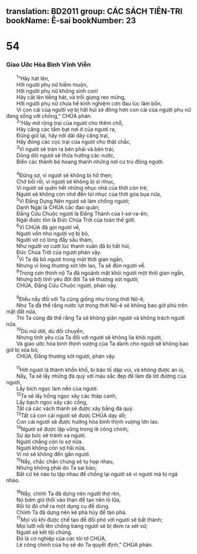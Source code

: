 translation: BD2011
group: CÁC SÁCH TIÊN-TRI
bookName: Ê-sai 
bookNumber: 23
-------

<div class="title"><h1>54</h1><h3>Giao Ước Hòa Bình Vĩnh Viễn</h3></div>
<span class="verse es_54_1">  <sup>1</sup>“Hãy hát lên,<br/>  Hỡi người phụ nữ hiếm muộn,<br/>  Hỡi người phụ nữ không sinh con!<br/>  Hãy cất lên tiếng hát, và trỗi giọng reo mừng,<br/>  Hỡi người phụ nữ chưa hề kinh nghiệm cơn đau lúc lâm bồn,<br/>  Vì con cái của người vợ bị hất hủi sẽ đông hơn con cái của người phụ nữ đang sống với chồng,” CHÚA phán.<br/></span>
<span class="verse es_54_2">  <sup>2</sup>“Hãy mở rộng trại của ngươi cho thêm chỗ,<br/>  Hãy căng các tấm bạt nơi ở của ngươi ra,<br/>  Ðừng giữ lại, hãy nới dài dây căng trại,<br/>  Hãy đóng các cọc trại của ngươi cho thật chắc,<br/></span>
<span class="verse es_54_3">  <sup>3</sup>Vì ngươi sẽ tràn ra bên phải và bên trái;<br/>  Dòng dõi ngươi sẽ thừa hưởng các nước,<br/>  Biến các thành bỏ hoang thành những nơi cư trú đông người.<br/><br/></span>
<span class="verse es_54_4">  <sup>4</sup>Ðừng sợ, vì ngươi sẽ không bị hổ thẹn;<br/>  Chớ bối rối, vì ngươi sẽ không bị sỉ nhục,<br/>  Vì ngươi sẽ quên hết những nhục nhã của thời còn trẻ;<br/>  Ngươi sẽ không còn nhớ đến tủi nhục của thời góa bụa nữa,<br/></span>
<span class="verse es_54_5">  <sup>5</sup>Vì Ðấng Dựng Nên ngươi sẽ làm chồng ngươi;<br/>  Danh Ngài là CHÚA các đạo quân;<br/>  Ðấng Cứu Chuộc ngươi là Ðấng Thánh của I-sơ-ra-ên;<br/>  Ngài được tôn là Ðức Chúa Trời của toàn thế giới.<br/></span>
<span class="verse es_54_6">  <sup>6</sup>Vì CHÚA đã gọi ngươi về,<br/>  Ngươi vốn như người vợ bị bỏ,<br/>  Người vợ có lòng đầy sầu thảm,<br/>  Như người vợ cưới lúc thanh xuân đã bị hất hủi,<br/>  Ðức Chúa Trời của ngươi phán vậy.<br/></span>
<span class="verse es_54_7">  <sup>7</sup>Vì Ta đã bỏ ngươi trong một thời gian ngắn,<br/>  Nhưng vì lòng thương xót lớn lao, Ta sẽ đón ngươi về.<br/></span>
<span class="verse es_54_8">  <sup>8</sup>Trong cơn thịnh nộ Ta đã ngoảnh mặt khỏi ngươi một thời gian ngắn,<br/>  Nhưng bởi tình yêu đời đời Ta sẽ thương xót ngươi;<br/>  CHÚA, Ðấng Cứu Chuộc ngươi, phán vậy.<br/><br/></span>
<span class="verse es_54_9">  <sup>9</sup>Ðiều nầy đối với Ta cũng giống như trong thời Nô-ê,<br/>  Như Ta đã thề rằng nước lụt trong thời Nô-ê sẽ không bao giờ phủ trên mặt đất nữa,<br/>  Thì Ta cũng đã thề rằng Ta sẽ không giận ngươi và không trách ngươi nữa.<br/></span>
<span class="verse es_54_10">  <sup>10</sup>Dù núi dời, dù đồi chuyển,<br/>  Nhưng tình yêu của Ta đối với ngươi sẽ không lìa khỏi ngươi,<br/>  Và giao ước hòa bình thịnh vượng của Ta dành cho ngươi sẽ không bao giờ bị xóa bỏ,<br/>  CHÚA, Ðấng thương xót ngươi, phán vậy.<br/><br/></span>
<span class="verse es_54_11">  <sup>11</sup>Hỡi ngươi là thành khốn khổ, bị bão tố dập vùi, và không được an ủi,<br/>  Nầy, Ta sẽ lấy những đá quý với màu sắc đẹp đẽ làm đá lót đường của ngươi,<br/>  Lấy bích ngọc làm nền của ngươi.<br/></span>
<span class="verse es_54_12">  <sup>12</sup>Ta sẽ lấy hồng ngọc xây các tháp canh,<br/>  Lấy bạch ngọc xây các cổng,<br/>  Tất cả các vách thành sẽ được xây bằng đá quý.<br/></span>
<span class="verse es_54_13">  <sup>13</sup>Tất cả con cái ngươi sẽ được CHÚA dạy dỗ;<br/>  Con cái ngươi sẽ được hưởng hòa bình thịnh vượng lớn lao.<br/></span>
<span class="verse es_54_14">  <sup>14</sup>Ngươi sẽ được lập vững trong lẽ công chính;<br/>  Sự áp bức sẽ tránh xa ngươi.<br/>  Ngươi chẳng còn lo sợ nữa.<br/>  Ngươi không còn sợ hãi nữa,<br/>  Vì nó sẽ không đến gần ngươi.<br/></span>
<span class="verse es_54_15">  <sup>15</sup>Nầy, chắc chắn chúng sẽ tụ họp nhau,<br/>  Nhưng không phải do Ta sai bảo;<br/>  Bất cứ kẻ nào tụ tập nhau để chống lại ngươi sẽ vì ngươi mà bị ngã nhào.<br/><br/></span>
<span class="verse es_54_16">  <sup>16</sup>Nầy, chính Ta đã dựng nên người thợ rèn,<br/>  Nó bơm gió thổi vào than để tạo nên lò lửa,<br/>  Rồi từ đó chế ra một dụng cụ để dùng.<br/>  Chính Ta đã dựng nên kẻ phá hủy để tàn phá.<br/></span>
<span class="verse es_54_17">  <sup>17</sup>Mọi vũ khí được chế tạo để đối phó với ngươi sẽ bất thành;<br/>  Mọi lưỡi nổi lên chống báng ngươi sẽ bị đem ra xét xử;<br/>  Ngươi sẽ kết tội chúng.<br/>  Ðó là cơ nghiệp của các tôi tớ CHÚA,<br/>  Lẽ công chính của họ sẽ do Ta quyết định,” CHÚA phán.<br/></span>
